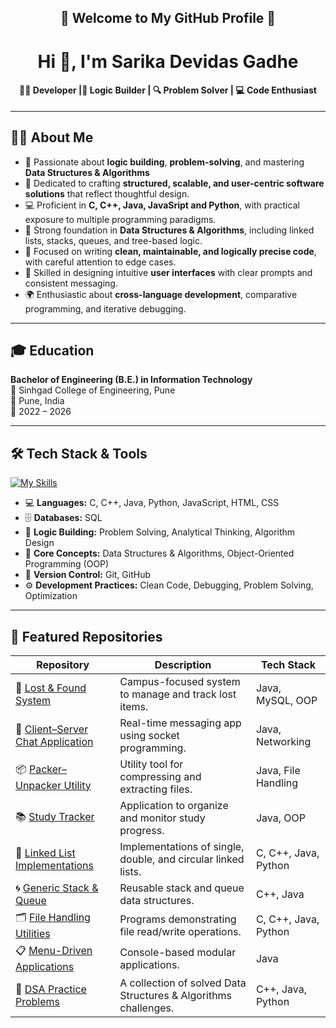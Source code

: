 <!-- Profile README for: Sarika-Gadhe -->
<h2 align="center">🌟 Welcome to My GitHub Profile 🌟</h2>
<h1 align="center">Hi 👋, I'm Sarika Devidas Gadhe</h1>
<h4 align="center">👩‍💻 Developer |🧠 Logic Builder | 🔍 Problem Solver | 💻 Code Enthusiast</h4>

----

## 👩‍💻 About Me  

- 🧠 Passionate about **logic building**, **problem-solving**, and mastering **Data Structures & Algorithms**  
- 🚀 Dedicated to crafting **structured, scalable, and user-centric software solutions** that reflect thoughtful design.
- 💻 Proficient in **C, C++, Java, JavaSript and Python**, with practical exposure to multiple programming paradigms.  
- 🧠 Strong foundation in **Data Structures & Algorithms**, including linked lists, stacks, queues, and tree-based logic. 
- 📝 Focused on writing **clean, maintainable, and logically precise code**, with careful attention to edge cases. 
- 🎨 Skilled in designing intuitive **user interfaces** with clear prompts and consistent messaging.
- 🌍 Enthusiastic about **cross-language development**, comparative programming, and iterative debugging.

---

## 🎓 Education  

**Bachelor of Engineering (B.E.) in Information Technology**  
🏫 Sinhgad College of Engineering, Pune  
📍 Pune, India  
📅 2022 – 2026  

----


## 🛠️ Tech Stack & Tools  

[![My Skills](https://skillicons.dev/icons?i=c,cpp,java,python,js,html,css,sql,git,github&perline=8)](https://skillicons.dev)  

- 💻 **Languages:** C, C++, Java, Python, JavaScript, HTML, CSS  
- 🗄️ **Databases:** SQL
- 🧠 **Logic Building:** Problem Solving, Analytical Thinking, Algorithm Design  
- 🧩 **Core Concepts:** Data Structures & Algorithms, Object-Oriented Programming (OOP)  
- 🔧 **Version Control:** Git, GitHub  
- ⚙️ **Development Practices:** Clean Code, Debugging, Problem Solving,  Optimization
  
----

## 📂 Featured Repositories  

| Repository | Description | Tech Stack |
|------------|-------------|------------|
| 🧭 [Lost & Found System](https://github.com/Sarika-Gadhe/Lost-And-Found-System-Project-Using-Java) | Campus-focused system to manage and track lost items. | Java, MySQL, OOP |
| 💬 [Client–Server Chat Application](https://github.com/Sarika-Gadhe/Client-Server-Chat-Application_Project-Using-Java) | Real-time messaging app using socket programming. | Java, Networking |
| 📦 [Packer–Unpacker Utility](https://github.com/Sarika-Gadhe/Packer-UnPacker_Project-Using-Java) | Utility tool for compressing and extracting files. | Java, File Handling |
| 📚 [Study Tracker](https://github.com/Sarika-Gadhe/Study-Tracker_Project-Using-Java) | Application to organize and monitor study progress. | Java, OOP |
| 🔗 [Linked List Implementations](https://github.com/Sarika-Gadhe/Linked-List-In-C-Cpp-Java-Python) | Implementations of single, double, and circular linked lists. | C, C++, Java, Python |
| 🌀 [Generic Stack & Queue](https://github.com/Sarika-Gadhe/Generic-Stack-Queue-In-Cpp-Java) | Reusable stack and queue data structures. | C++, Java |
| 🗂️ [File Handling Utilities](https://github.com/Sarika-Gadhe/File-Handling-In-C-Cpp-Java-Python) | Programs demonstrating file read/write operations. | C, C++, Java, Python |
| 📋 [Menu-Driven Applications](https://github.com/Sarika-Gadhe/Menu-Driven-Applications-In-Java) | Console-based modular applications. | Java |
| 🧩 [DSA Practice Problems](https://github.com/Sarika-Gadhe/DSA-Practice-Problem) | A collection of solved Data Structures & Algorithms challenges. | C++, Java, Python |











